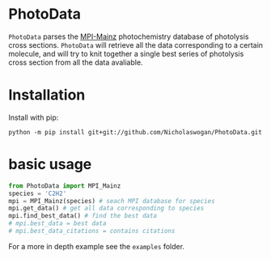 
# PhotoData

`PhotoData` parses the [MPI-Mainz](http://satellite.mpic.de/spectral_atlas) photochemistry database of photolysis cross sections. `PhotoData` will retrieve all the data corresponding to a certain molecule, and will try to knit together a single best series of photolysis cross section from all the data avaliable.

# Installation
Install with pip:

`python -m pip install git+git://github.com/Nicholaswogan/PhotoData.git`

# basic usage

```python
from PhotoData import MPI_Mainz
species = 'C2H2'
mpi = MPI_Mainz(species) # seach MPI database for species
mpi.get_data() # get all data corresponding to species
mpi.find_best_data() # find the best data
# mpi.best_data = best data
# mpi.best_data_citations = contains citations
```

For a more in depth example see the `examples` folder.
